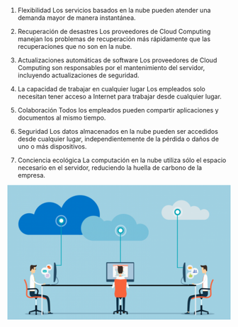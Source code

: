 
1. Flexibilidad
Los servicios basados en la nube pueden atender una demanda mayor de manera instantánea.


2. Recuperación de desastres
Los proveedores de Cloud Computing manejan los problemas de recuperación más rápidamente que las recuperaciones que no son en la nube.


3. Actualizaciones automáticas de software
Los proveedores de Cloud Computing son responsables por el mantenimiento del servidor, incluyendo actualizaciones de seguridad.


4. La capacidad de trabajar en cualquier lugar
Los empleados solo necesitan tener acceso a Internet para trabajar desde cualquier lugar.


5. Colaboración
Todos los empleados pueden compartir aplicaciones y documentos al mismo tiempo.


6. Seguridad
Los datos almacenados en la nube pueden ser accedidos desde cualquier lugar, independientemente de la pérdida o daños de uno o más dispositivos.


7. Conciencia ecológica
La computación en la nube utiliza sólo el espacio necesario en el servidor, reduciendo la huella de carbono de la empresa.

![image](/img/222.jpg)